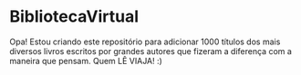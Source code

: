 # BibliotecaVirtual
Opa! Estou criando este repositório para adicionar 1000 títulos dos mais diversos livros escritos por grandes autores que fizeram a diferença com a maneira que pensam. Quem LÊ VIAJA! :) 
